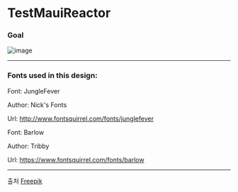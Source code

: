 # TestMauiReactor

### Goal
![image](https://github.com/lukewire129/TestMauiReactor/assets/54387261/7a222853-9b05-48aa-86e4-66b33e697593)

---
### Fonts used in this design:

Font: JungleFever

Author: Nick's Fonts

Url: http://www.fontsquirrel.com/fonts/junglefever

Font: Barlow

Author: Tribby

Url: https://www.fontsquirrel.com/fonts/barlow

---

출처 <a href="https://kr.freepik.com/free-vector/workout-tracker-app-interface_9892040.htm#query=apptemplate&position=0&from_view=keyword&track=ais?sign-up=google">Freepik</a>

